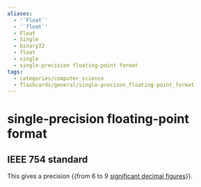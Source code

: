 ```yaml
---
aliases:
  - '`Float`'
  - '`float`'
  - Float
  - Single
  - binary32
  - float
  - single
  - single-precision floating-point format
tags:
  - categories/computer_science
  - flashcards/general/single-precison_floating-point_format
---
```


# single-precision floating-point format

## IEEE 754 standard

This gives a precision {{from 6 to 9 [significant decimal figures](significant%20figures.md)}}.
